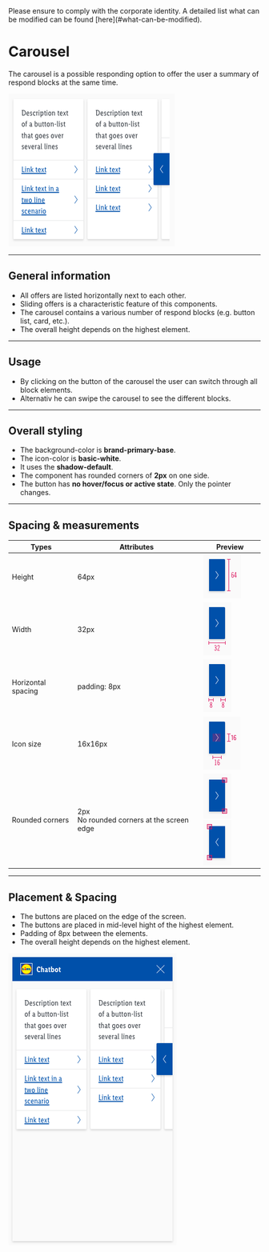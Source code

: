 <AlertInfo alertHeadline="Modifiable">
Please ensure to comply with the corporate identity. A detailed list what can be modified can be found [here](#what-can-be-modified).
</AlertInfo>

# Carousel

The carousel is a possible responding option to offer the user a summary of respond blocks at the same time.

![example carousel](assets/example/complete@1x.png)

---

## General information

- All offers are listed horizontally next to each other.
- Sliding offers is a characteristic feature of this components.
- The carousel contains a various number of respond blocks (e.g. button list, card, etc.).
- The overall height depends on the highest element.

---

## Usage

- By clicking on the button of the carousel the user can switch through all block elements.
- Alternativ he can swipe the carousel to see the different blocks.

---

## Overall styling

- The background-color is **brand-primary-base**.
- The icon-color is **basic-white**.
- It uses the **shadow-default**.
- The component has rounded corners of **2px** on one side.
- The button has **no hover/focus or active state**. Only the pointer changes.

---

## Spacing & measurements

| Types | Attributes | Preview |
|---|---|---|
| Height | 64px | ![height](assets/measurements/height@1x.png) |
| Width | 32px | ![width](assets/measurements/width@1x.png) |
| Horizontal spacing | padding: 8px | ![horizontal-spacing](assets/measurements/horizontal-spacing@1x.png) |
| Icon size | 16x16px | ![icon size](assets/measurements/icon-size@1x.png) |
| Rounded corners | 2px <br> No rounded corners at the screen edge |![rounded corners left](assets/corners/left@1x.png) ![rounded corners right](assets/corners/right@1x.png)|

---

## Placement & Spacing

- The buttons are placed on the edge of the screen.
- The buttons are placed in mid-level hight of the highest element.
- Padding of 8px between the elements.
- The overall height depends on the highest element.

![example placement](assets/example/with-chatwindow@1x.png)
